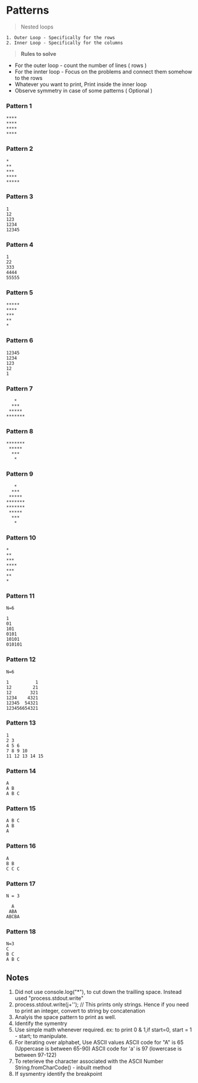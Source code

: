 # Patterns

> Nested loops
```
1. Outer Loop - Specifically for the rows
2. Inner Loop - Specifically for the columns 
```


> **Rules to solve**
* For the outer loop - count the number of lines ( rows )
* For the innter loop - Focus on the problems and connect them somehow to the rows
* Whatever you want to print, Print inside the inner loop
* Observe symmetry in case of some patterns ( Optional )


### Pattern 1
```
****
****
****
****
```


### Pattern 2
```
*
**
***
****
*****
```

### Pattern 3
```
1
12
123
1234
12345
```

### Pattern 4
```
1
22
333
4444
55555
```

### Pattern 5
```
*****
****
***
**
*
```

### Pattern 6
```
12345
1234
123
12
1
```

### Pattern 7
```
   *   
  ***  
 *****
*******
```

### Pattern 8
```
*******
 ***** 
  *** 
   *
```

### Pattern 9
```
   *   
  ***  
 *****
*******
*******
 ***** 
  *** 
   *
```

### Pattern 10
```
*   
**  
***
****
***
** 
*
```

### Pattern 11
```
N=6

1
01
101
0101
10101
010101
```

### Pattern 12
```
N=6

1          1
12        21
12       321
1234    4321
12345  54321
123456654321
```

### Pattern 13
```
1
2 3
4 5 6
7 8 9 10
11 12 13 14 15
```

### Pattern 14
```
A
A B
A B C
```

### Pattern 15
```
A B C
A B
A
```

### Pattern 16
```
A
B B
C C C
```

### Pattern 17
```
N = 3

  A  
 ABA 
ABCBA
```

### Pattern 18
```
N=3
C
B C
A B C

```


## Notes
1. Did not use console.log("*"), to cut down the trailling space. Instead used "process.stdout.write"
2. process.stdout.write(j+''); // This prints only strings. Hence if you need to print an integer, convert to string by concatenation
3. Analyis the space pattern to print as well.
4. Identify the symentry
5. Use simple math whenever required. ex: to print 0 & 1,if start=0,  start = 1 - start; to manipulate.
6. For iterating over alphabet, Use ASCII values
   ASCII code for "A" is 65 (Uppercase is between 65-90)
   ASCII code for 'a' is 97 (lowercase is between 97-122)
7. To reterieve the character associated with the ASCII Number 
   String.fromCharCode(<ASCII number>) - inbuilt method
8. If sysmentry identify the breakpoint